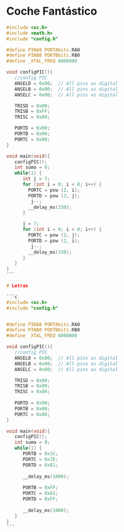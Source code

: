 # Coche Fantástico

```c
#include <xc.h>
#include <math.h>
#include "config.h"

#define PINA0 PORTAbits.RA0
#define PINB0 PORTBbits.RB0
#define _XTAL_FREQ 8000000

void configPIC(){
   //config PIC
   ANSELD = 0x00;  // All pins as digital
   ANSELB = 0x00;  // All pins as digital
   ANSELC = 0x00;  // All pins as digital

   TRISD = 0x00;
   TRISB = 0xFF;
   TRISC = 0x00;

   PORTD = 0x00;
   PORTB = 0x00;
   PORTC = 0x00;
}

void main(void){
   configPIC();
   int suma = 0;
   while(1) {
      int j = 7;
      for (int i = 0; i < 8; i++) {
        PORTC = pow (2, i);
        PORTD = pow (2, j);
         j--;
        __delay_ms(150); 
      }

      j = 7;
      for (int i = 0; i < 8; i++) {
        PORTC = pow (2, j);
        PORTD = pow (2, i);
         j--;
        __delay_ms(150); 
      }
   }
}
´´´

# Letras

```c
#include <xc.h>
#include "config.h"


#define PINA0 PORTAbits.RA0
#define PINB0 PORTBbits.RB0
#define _XTAL_FREQ 8000000

void configPIC(){
   //config PIC
   ANSELD = 0x00;  // All pins as digital
   ANSELB = 0x00;  // All pins as digital
   ANSELC = 0x00;  // All pins as digital

   TRISD = 0x00;
   TRISB = 0x00;
   TRISC = 0x00;
   
   PORTD = 0x00;
   PORTB = 0x00;
   PORTC = 0x00;
}

void main(void){
   configPIC();
   int suma = 0;
   while(1) {
      PORTB = 0x3C;
      PORTC = 0x7E;
      PORTD = 0x81;
      
      __delay_ms(1000);
      
      PORTB = 0xFF;
      PORTC = 0x81;
      PORTD = 0xFF;
      
      __delay_ms(1000);
   }
}
´´´
